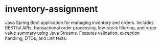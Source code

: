 # inventory-assignment
Java Spring Boot application for managing inventory and orders. Includes RESTful APIs, transactional order processing, low-stock filtering, and order value summary using Java Streams. Features validation, exception handling, DTOs, and unit tests.

